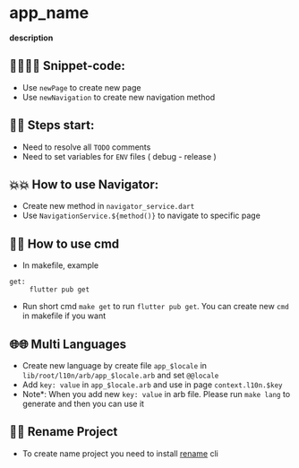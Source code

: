 # __app_name__

__description__

## 🐦‍🔥🐦‍🔥 Snippet-code:

- Use `newPage` to create new page
- Use `newNavigation` to create new navigation method

## 🤗🤗 Steps start:

- Need to resolve all `TODO` comments
- Need to set variables for `ENV` files ( debug - release )

## 💥💥 How to use Navigator:

- Create new method in `navigator_service.dart`
- Use `NavigationService.${method()}` to navigate to specific page

## 🥴🥴 How to use cmd

- In makefile, example

```
get:
	 flutter pub get
```

- Run short cmd `make get` to run `flutter pub get`. You can create new `cmd` in makefile if you want

## 🌐🌐 Multi Languages

- Create new language by create file `app_$locale` in `lib/root/l10n/arb/app_$locale.arb` and set `@@locale`
- Add `key: value` in `app_$locale.arb` and use in page `context.l10n.$key`
- Note*: When you add new `key: value` in arb file. Please run `make lang` to generate and then you can use it

## 🧐🧐 Rename Project

- To create name project you need to install [rename](https://pub.dev/packages/rename) cli
